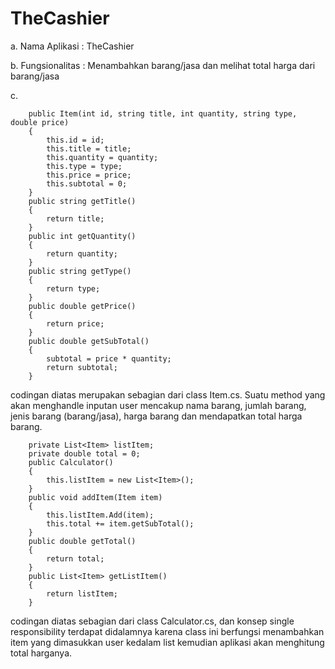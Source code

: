 # TheCashier

a. Nama Aplikasi : TheCashier

b. Fungsionalitas : Menambahkan barang/jasa dan melihat total harga dari barang/jasa

c. 

        public Item(int id, string title, int quantity, string type, double price)
        {
            this.id = id;
            this.title = title;
            this.quantity = quantity;
            this.type = type;
            this.price = price;
            this.subtotal = 0;
        }
        public string getTitle()
        {
            return title;
        }
        public int getQuantity()
        {
            return quantity;
        }
        public string getType()
        {
            return type;
        }
        public double getPrice()
        {
            return price;
        }
        public double getSubTotal()
        {
            subtotal = price * quantity;
            return subtotal;
        }

codingan diatas merupakan sebagian dari class Item.cs. Suatu method yang akan menghandle inputan user mencakup nama barang, jumlah barang, jenis barang (barang/jasa), harga barang dan mendapatkan total harga barang.


        private List<Item> listItem;
        private double total = 0;
        public Calculator()
        {
            this.listItem = new List<Item>();
        }
        public void addItem(Item item)
        {
            this.listItem.Add(item);
            this.total += item.getSubTotal();
        }
        public double getTotal()
        {
            return total;
        }
        public List<Item> getListItem()
        {
            return listItem;
        }


codingan diatas sebagian dari class Calculator.cs, dan konsep single responsibility terdapat didalamnya karena class ini berfungsi menambahkan item yang dimasukkan user kedalam list kemudian aplikasi akan menghitung total harganya.
